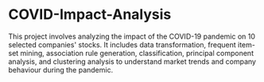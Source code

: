 # COVID-Impact-Analysis
This project involves analyzing the impact of the COVID-19 pandemic on 10 selected companies' stocks. It includes data transformation, frequent item-set mining, association rule generation, classification, principal component analysis, and clustering analysis to understand market trends and company behaviour during the pandemic.
